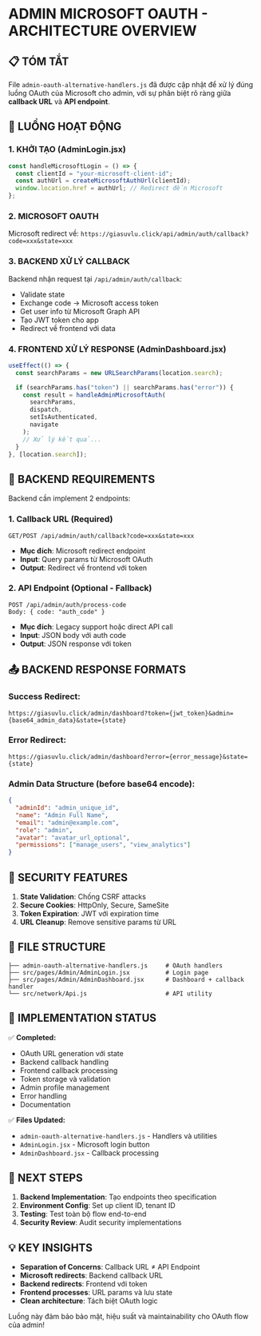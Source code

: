 # ADMIN MICROSOFT OAUTH - ARCHITECTURE OVERVIEW

## 📋 TÓM TẮT

File `admin-oauth-alternative-handlers.js` đã được cập nhật để xử lý đúng luồng OAuth của Microsoft cho admin, với sự phân biệt rõ ràng giữa **callback URL** và **API endpoint**.

## 🔄 LUỒNG HOẠT ĐỘNG

### 1. KHỞI TẠO (AdminLogin.jsx)

```javascript
const handleMicrosoftLogin = () => {
  const clientId = "your-microsoft-client-id";
  const authUrl = createMicrosoftAuthUrl(clientId);
  window.location.href = authUrl; // Redirect đến Microsoft
};
```

### 2. MICROSOFT OAUTH

Microsoft redirect về: `https://giasuvlu.click/api/admin/auth/callback?code=xxx&state=xxx`

### 3. BACKEND XỬ LÝ CALLBACK

Backend nhận request tại `/api/admin/auth/callback`:

- Validate state
- Exchange code → Microsoft access token
- Get user info từ Microsoft Graph API
- Tạo JWT token cho app
- Redirect về frontend với data

### 4. FRONTEND XỬ LÝ RESPONSE (AdminDashboard.jsx)

```javascript
useEffect(() => {
  const searchParams = new URLSearchParams(location.search);

  if (searchParams.has("token") || searchParams.has("error")) {
    const result = handleAdminMicrosoftAuth(
      searchParams,
      dispatch,
      setIsAuthenticated,
      navigate
    );
    // Xử lý kết quả...
  }
}, [location.search]);
```

## 🔧 BACKEND REQUIREMENTS

Backend cần implement 2 endpoints:

### 1. Callback URL (Required)

```
GET/POST /api/admin/auth/callback?code=xxx&state=xxx
```

- **Mục đích**: Microsoft redirect endpoint
- **Input**: Query params từ Microsoft OAuth
- **Output**: Redirect về frontend với token

### 2. API Endpoint (Optional - Fallback)

```
POST /api/admin/auth/process-code
Body: { code: "auth_code" }
```

- **Mục đích**: Legacy support hoặc direct API call
- **Input**: JSON body với auth code
- **Output**: JSON response với token

## 📤 BACKEND RESPONSE FORMATS

### Success Redirect:

```
https://giasuvlu.click/admin/dashboard?token={jwt_token}&admin={base64_admin_data}&state={state}
```

### Error Redirect:

```
https://giasuvlu.click/admin/dashboard?error={error_message}&state={state}
```

### Admin Data Structure (before base64 encode):

```json
{
  "adminId": "admin_unique_id",
  "name": "Admin Full Name",
  "email": "admin@example.com",
  "role": "admin",
  "avatar": "avatar_url_optional",
  "permissions": ["manage_users", "view_analytics"]
}
```

## 🔐 SECURITY FEATURES

1. **State Validation**: Chống CSRF attacks
2. **Secure Cookies**: HttpOnly, Secure, SameSite
3. **Token Expiration**: JWT với expiration time
4. **URL Cleanup**: Remove sensitive params từ URL

## 📁 FILE STRUCTURE

```
├── admin-oauth-alternative-handlers.js     # OAuth handlers
├── src/pages/Admin/AdminLogin.jsx          # Login page
├── src/pages/Admin/AdminDashboard.jsx      # Dashboard + callback handler
└── src/network/Api.js                      # API utility
```

## 🚀 IMPLEMENTATION STATUS

✅ **Completed:**

- OAuth URL generation với state
- Backend callback handling
- Frontend callback processing
- Token storage và validation
- Admin profile management
- Error handling
- Documentation

✅ **Files Updated:**

- `admin-oauth-alternative-handlers.js` - Handlers và utilities
- `AdminLogin.jsx` - Microsoft login button
- `AdminDashboard.jsx` - Callback processing

## 🔮 NEXT STEPS

1. **Backend Implementation**: Tạo endpoints theo specification
2. **Environment Config**: Set up client ID, tenant ID
3. **Testing**: Test toàn bộ flow end-to-end
4. **Security Review**: Audit security implementations

## 💡 KEY INSIGHTS

- **Separation of Concerns**: Callback URL ≠ API Endpoint
- **Microsoft redirects**: Backend callback URL
- **Backend redirects**: Frontend với token
- **Frontend processes**: URL params và lưu state
- **Clean architecture**: Tách biệt OAuth logic

Luồng này đảm bảo bảo mật, hiệu suất và maintainability cho OAuth flow của admin!
